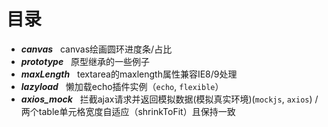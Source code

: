 # 目录
* ***canvas***    canvas绘画圆环进度条/占比
* ***prototype***   原型继承的一些例子
* ***maxLength***    textarea的maxlength属性兼容IE8/9处理
* ***lazyload***    懒加载echo插件实例（`echo`, `flexible`）
* ***axios_mock***    拦截ajax请求并返回模拟数据(模拟真实环境)(`mockjs`, `axios`) / 两个table单元格宽度自适应（shrinkToFit）且保持一致
